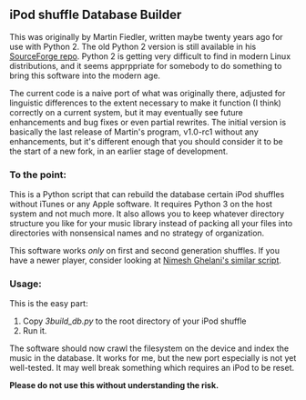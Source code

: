 ## iPod shuffle Database Builder

This was originally by Martin Fiedler, written maybe twenty years ago for use with Python 2.  The old Python 2 version is still available in his [SourceForge repo](http://shuffle-db.sourceforge.net).  Python 2 is getting very difficult to find in modern Linux distributions, and it seems apprppriate for somebody to do something to bring this software into the modern age.  

The current code is a naive port of what was originally there, adjusted for linguistic differences to the extent necessary to make it function (I think) correctly on a current system, but it may eventually see future enhancements and bug fixes or even partial rewrites.  The initial version is basically the last release of Martin's program, v1.0-rc1 without any enhancements, but it's different enough that you should consider it to be the start of a new fork, in an earlier stage of development.

### To the point:

This is a Python script that can rebuild the database certain iPod shuffles without iTunes or any Apple software.  It requires Python 3 on the host system and not much more.  It also allows you to keep whatever directory structure you like for your music library instead of packing all your files into directories with nonsensical names and no strategy of organization.

This software works *only* on first and second generation shuffles.  If you have a newer player, consider looking at [Nimesh Ghelani's similar script](https://github.com/nims11/IPod-Shuffle-4g).

### Usage:
This is the easy part:

   1. Copy *3build_db.py* to the root directory of your iPod shuffle
   1. Run it.

The software should now crawl the filesystem on the device and index the music in the database.  It works for me, but the new port especially is not yet well-tested.  It may well break something which requires an iPod to be reset.  

**Please do not use this without understanding the risk.**


